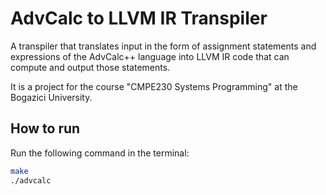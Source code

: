 # AdvCalc to LLVM IR Transpiler

A transpiler that translates input in the form of assignment statements and expressions of the AdvCalc++ language into LLVM IR code that can compute and output those statements.

It is a project for the course "CMPE230 Systems Programming" at the Bogazici University.

## How to run

Run the following command in the terminal:

```bash
make
./advcalc
```
